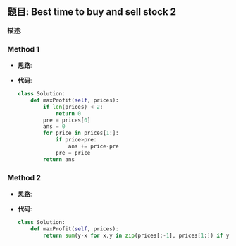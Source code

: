 ## 题目:  Best time to buy and sell stock 2

**描述**:  

### Method 1

- **思路**: 

  

- **代码**:

  ```python
  class Solution:
      def maxProfit(self, prices):
          if len(prices) < 2:
              return 0
          pre = prices[0]
          ans = 0
          for price in prices[1:]:
              if price>pre:
                  ans += price-pre
              pre = price
          return ans
  ```

  

### Method 2

- **思路**:

  

- **代码**:

  ```python 
  class Solution:
      def maxProfit(self, prices):
          return sum(y-x for x,y in zip(prices[:-1], prices[1:]) if y>x)
  ```

  

